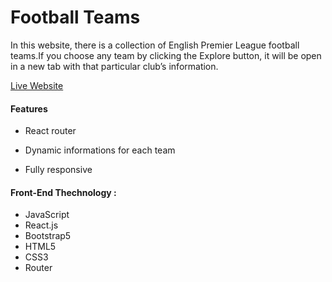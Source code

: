 # Football Teams

In this website, there is a collection of English Premier League football teams.If you choose any team by clicking the Explore button, it will be open in a new tab with that particular club’s information.

[Live Website](https://football-teams.netlify.app/)

#### Features
- React router

- Dynamic informations for each team

- Fully responsive

#### Front-End Thechnology :
- JavaScript
- React.js
- Bootstrap5
- HTML5
- CSS3
- Router









